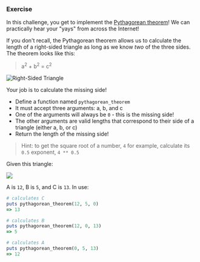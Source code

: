 ### Exercise

In this challenge, you get to implement the [Pythagorean theorem](https://en.wikipedia.org/wiki/Pythagorean_theorem)! We can practically hear your "yays" from across the Internet!

If you don't recall, the Pythagorean theorem allows us to calculate the length of a right-sided triangle as long as we know _two_ of the three sides. The theorem looks like this:

> a<sup>2</sup> + b<sup>2</sup> = c<sup>2</sup>

![Right-Sided Triangle](https://upload.wikimedia.org/wikipedia/commons/thumb/d/d2/Pythagorean.svg/260px-Pythagorean.svg.png "A right-sided triangle with an A, B, and C section")

Your job is to calculate the missing side!

- Define a function named `pythagorean_theorem`
- It must accept three arguments: a, b, and c
- One of the arguments will always be `0` - this is the missing side!
- The other arguments are valid lengths that correspond to their side of a triangle (either a, b, or c)
- Return the length of the missing side!

> Hint: to get the square root of a number, `4` for example, calculate its `0.5` exponent, `4 ** 0.5`

Given this triangle:

![](http://www.platinumgmat.com/global/images/study_guide/pythagorean_theorem3.gif?v=1)

A is `12`, B is `5`, and C is `13`. In use:

```ruby
# calculates C
puts pythagorean_theorem(12, 5, 0)
=> 13

# calculates B
puts pythagorean_theorem(12, 0, 13)
=> 5

# calculates A
puts pythagorean_theorem(0, 5, 13)
=> 12
```
